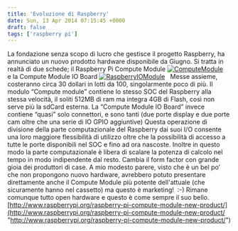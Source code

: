 ```yaml
---
title: 'Evoluzione di Raspberry'
date: Sun, 13 Apr 2014 07:15:45 +0000
draft: false
tags: ['raspberry pi']
---
```


La fondazione senza scopo di lucro che gestisce il progetto Raspberry, ha annunciato un nuovo prodotto hardware disponibile da Giugno. Si tratta in realtà di due schede; il Raspberry Pi Compute Module [![ComputeModule](http://fablabromagna.org/blog/wp-content/uploads/2014/04/ComputeModule_thumb.png "ComputeModule")](http://fablabromagna.org/blog/wp-content/uploads/2014/04/ComputeModule.png)   e la Compute Module IO Board [![RaspberryIOModule](http://fablabromagna.org/blog/wp-content/uploads/2014/04/RaspberryIOModule_thumb.jpg "RaspberryIOModule")](http://fablabromagna.org/blog/wp-content/uploads/2014/04/RaspberryIOModule.jpg)   Messe assieme, costeranno circa 30 dollari in lotti da 100, singolarmente poco di più. Il modulo “Compute module” contiene lo stesso SOC del Raspberry alla stessa velocità, il soliti 512MB di ram ma integra 4GB di Flash, così non serve più la sdCard esterna. La “Compute Module IO Board” invece contiene “quasi” solo connettori, e sono tanti (due porte display e due porte cam oltre che una serie di IO GPIO aggiuntive) Questa operazione di divisione della parte computazionale del Raspberry dai suoi I/O consente una loro maggiore flessibilità di utilizzo oltre che la possibilità di accesso a tutte le porte disponibili nel SOC e fino ad ora nascoste. Inoltre in questo modo la parte computazionale è libera di scalare la potenza di calcolo nel tempo in modo indipendente dal resto. Cambia il form factor con grande gioia dei produttori di case. A mio modesto parere, visto che è un bel po’ che non propongono nuovo hardware, avrebbero potuto presentare direttamente anche il Compute Module più potente dell'attuale (che sicuramente hanno nel cassetto) ma questo è marketing!  :-) Rimane comunque tutto open hardware e questo è come sempre il suo bello. [http://www.raspberrypi.org/raspberry-pi-compute-module-new-product/](http://www.raspberrypi.org/raspberry-pi-compute-module-new-product/ "http://www.raspberrypi.org/raspberry-pi-compute-module-new-product/")